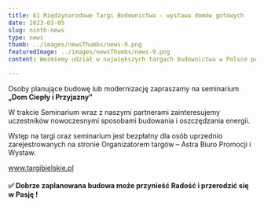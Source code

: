 ```yaml
---
title: 61 Międzynarodowe Targi Budownictwa - wystawa domów gotowych
date: 2023-03-05
slug: ninth-news
type: news
thumb: ../images/newsThumbs/news-9.png
featuredImage: ../images/newsThumbs/news-9.png
content: Weźmiemy udział w największych targach budownictwa w Polsce południowej, które odbędą się w Bielsku – Białej w dniach 10 – 12 marca 2023.

---
```

Osoby planujące budowę lub modernizację zapraszamy na seminarium  **„Dom Ciepły i Przyjazny”**

W trakcie Seminarium wraz z naszymi partnerami zainteresujemy uczestników nowoczesnymi sposobami budowania i
oszczędzania energii.

Wstęp na targi oraz seminarium jest bezpłatny dla osób uprzednio zarejestrowanych na stronie
Organizatorem targów – Astra Biuro Promocji i Wystaw.

<a href="https://targibielskie.pl/">www.targibielskie.pl</a>

#### ✅ Dobrze zaplanowana budowa może przynieść Radość i przerodzić się w Pasję !
